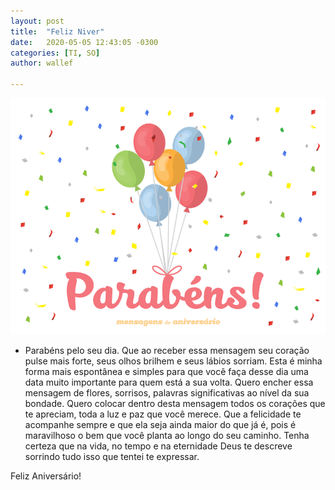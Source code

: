 ```yaml
---
layout: post
title:  "Feliz Niver"
date:   2020-05-05 12:43:05 -0300
categories: [TI, SO]
author: wallef

---
```


<img src="assets/parabens-feliz-aniversario-og.gif" alt="imagem Parabens">


- Parabéns pelo seu dia.
Que ao receber essa mensagem seu coração pulse mais forte, seus olhos brilhem e seus lábios sorriam. Esta é minha forma mais espontânea e simples para que você faça desse dia uma data muito importante
para quem está a sua volta.
Quero encher essa mensagem de flores, sorrisos, palavras significativas ao nível da sua bondade. Quero colocar dentro desta mensagem todos os corações que te apreciam, toda a luz e paz que você merece.
Que a felicidade te acompanhe sempre e que ela seja ainda maior do que já é, pois é maravilhoso o bem que você planta ao longo do seu caminho.
Tenha certeza que na vida, no tempo e na eternidade Deus te descreve sorrindo tudo isso que tentei te expressar.

Feliz Aniversário!